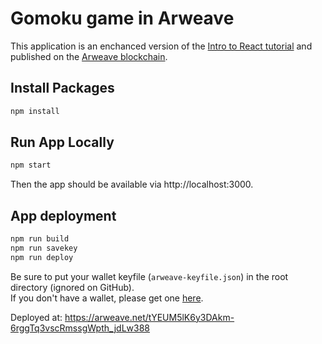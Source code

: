 # Gomoku game in Arweave
This application is an enchanced version of the [Intro to React tutorial](https://reactjs.org/tutorial/tutorial.html) and published on the [Arweave blockchain](https://www.arweave.org/).  

## Install Packages
```sh
npm install
```

## Run App Locally
```sh
npm start
```
Then the app should be available via http://localhost:3000.

## App deployment
```sh
npm run build
npm run savekey
npm run deploy
```
Be sure to put your wallet keyfile (`arweave-keyfile.json`) in the root directory (ignored on GitHub).  
If you don't have a wallet, please get one [here](https://tokens.arweave.org/).

Deployed at: https://arweave.net/tYEUM5lK6y3DAkm-6rggTq3vscRmssgWpth_jdLw388
